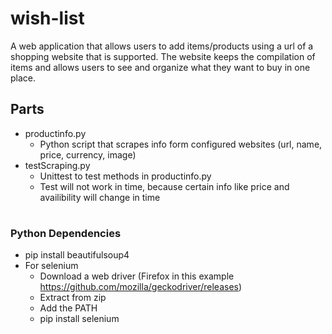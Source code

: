 # wish-list
A web application that allows users to add items/products using a url of a shopping website that is supported. The website keeps the compilation of items and allows users to see and organize what they want to buy in one place.


## Parts
* productinfo.py
    * Python script that scrapes info form configured websites (url, name, price, currency, image)
* testScraping.py
    * Unittest to test methods in productinfo.py
    * Test will not work in time, because certain info like price and availibility will change in time

#

### Python Dependencies
* pip install beautifulsoup4
* For selenium
    * Download a web driver (Firefox in this example https://github.com/mozilla/geckodriver/releases)
    * Extract from zip
    * Add the PATH
    * pip install selenium

